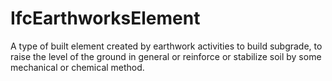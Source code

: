# IfcEarthworksElement

A type of built element created by earthwork activities to build subgrade, to raise the level of the ground in general or reinforce or stabilize soil by some mechanical or chemical method.
<!-- end of short definition -->

